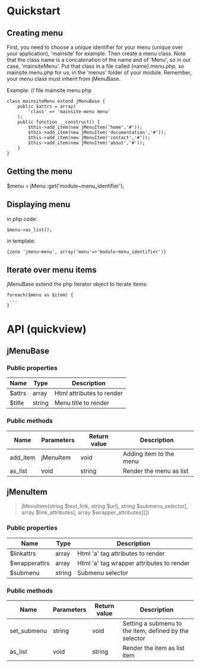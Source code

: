 Quickstart
==========

Creating menu
-------------

First, you need to choose a unique identifier for your menu (unique over your application), 'mainsite' for example.
Then create a menu class. Note that the class name is a concatenation of the name and of 'Menu', so in our case, 'mainsiteMenu'. Put that class in a file called {name}.menu.php, so mainsite.menu.php for us, in the 'menus' folder of your module. Remember, your menu class must inherit from jMenuBase.

Example:
	// file mainsite.menu.php
	
	class mainsiteMenu extend jMenuBase {
		public $attrs = array(
			'class' => 'mainsite-menu menu'
		);
		public function __construct() {
			$this->add_item(new jMenuItem('home','#'));
			$this->add_item(new jMenuItem('documentation','#'));
			$this->add_item(new jMenuItem('contact','#'));
			$this->add_item(new jMenuItem('about','#'));
		}
	}


Getting the menu
----------------

$menu = jMenu::get('module~menu_identifier');


Displaying menu
---------------

in php code:

	$menu->as_list();

in template:

	{zone 'jmenu~menu', array('menu'=>'module~menu_identifier')}


Iterate over menu items
-----------------------

jMenuBase extend the php Iterator object to iterate items:

	foreach($menu as $item) {
	 ...
	}


API (quickview)
===============

jMenuBase
---------

### Public properties

Name   | Type   | Description
------ | ------ | -------------------------
$attrs | array  | Html attributes to render
$title | string | Menu title to render

### Public methods

Name     | Parameters   | Return value | Description
-------- | ------------ | ------------ | -----------------------
add_item | jMenuItem    | void         | Adding item to the menu
as_list  | void         | string       | Render the menu as list


jMenuItem
---------

> jMenuItem(string $text_link, string $url[, string $submenu_selector[, array $link_attributes[, array $wrapper_attributes]]])

### Public properties

Name          | Type   | Description
------------- | ------ | -----------------------------------------
$linkattrs    | array  | Html 'a' tag attributes to render
$wrapperattrs | array  | Html 'a' tag wrapper attributes to render
$submenu      | string | Submenu selector

### Public methods

Name        | Parameters   | Return value | Description
----------- | ------------ | ------------ | ------------------------------------------------------
set_submenu | string       | void         | Setting a submenu to the item, defined by the selector
as_list     | void         | string       | Render the item as list item

